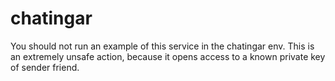 # chatingar

You should not run an example of this service in the chatingar env. This is an extremely unsafe action, because it opens access to a known private key of sender friend.
